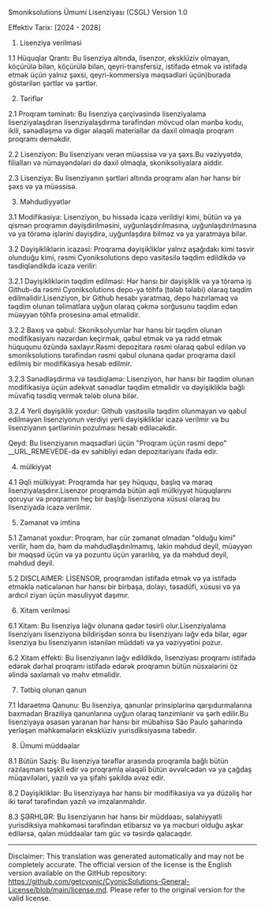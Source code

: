 Smoniksolutions Ümumi Lisenziyası (CSGL)
Version 1.0

Effektiv Tarix: [2024 - 2028]

1. Lisenziya verilməsi

1.1 Hüquqlar Qrantı: Bu lisenziya altında, lisenzor, eksklüziv olmayan, köçürülə bilən, köçürülə bilən, qeyri-transfersiz, istifadə etmək və istifadə etmək üçün yalnız şəxsi, qeyri-kommersiya məqsədləri üçün)burada göstərilən şərtlər və şərtlər.

2. Təriflər

2.1 Proqram təminatı: Bu lisenziya çərçivəsində lisenziyalama lisenziyalaşdıran lisenziyalaşdırma tərəfindən mövcud olan mənbə kodu, ikili, sənədləşmə və digər əlaqəli materiallar da daxil olmaqla proqram proqramı deməkdir.

2.2 Lisenziyon: Bu lisenziyanı verən müəssisə və ya şəxs.Bu vəziyyətdə, filialları və nümayəndələri də daxil olmaqla, skoniksoliyalara aiddir.

2.3 Lisenziya: Bu lisenziyanın şərtləri altında proqramı alan hər hansı bir şəxs və ya müəssisə.

3. Məhdudiyyətlər

3.1 Modifikasiya: Lisenziyon, bu hissədə icazə verildiyi kimi, bütün və ya qismən proqramın dəyişdirilməsini, uyğunlaşdırılmasına, uyğunlaşdırılmasına və ya törəmə işlərini dəyişdirə, uyğunlaşdıra bilməz və ya yaratmaya bilər.

3.2 Dəyişikliklərin icazəsi: Proqrama dəyişikliklər yalnız aşağıdakı kimi təsvir olunduğu kimi, rəsmi Cyoniksolutions depo vasitəsilə təqdim edildikdə və təsdiqləndikdə icazə verilir:

3.2.1 Dəyişikliklərin təqdim edilməsi: Hər hansı bir dəyişiklik və ya törəmə iş Github-da rəsmi Cyoniksolutions depo-ya töhfə (tələb tələbi) olaraq təqdim edilməlidir.Lisenziyon, bir Github hesabı yaratmaq, depo hazırlamaq və təqdim olunan təlimatlara uyğun olaraq çəkmə sorğusunu təqdim edən müəyyən töhfə prosesinə əməl etməlidir.

3.2.2 Baxış və qəbul: Skoniksolyumlar hər hansı bir təqdim olunan modifikasiyanı nəzərdən keçirmək, qəbul etmək və ya rədd etmək hüququnu özündə saxlayır.Rəsmi depozitara rəsmi olaraq qəbul edilən və smoniksolutions tərəfindən rəsmi qəbul olunana qədər proqrama daxil edilmiş bir modifikasiya hesab edilmir.

3.2.3 Sənədləşdirmə və təsdiqləmə: Lisenziyon, hər hansı bir təqdim olunan modifikasiya üçün adekvat sənədlər təqdim etməlidir və dəyişikliklə bağlı müvafiq təsdiq vermək tələb oluna bilər.

3.2.4 Yerli dəyişiklik yoxdur: Github vasitəsilə təqdim olunmayan və qəbul edilməyən lisenziyonun verdiyi yerli dəyişikliklər icazə verilmir və bu lisenziyanın şərtlərinin pozulması hesab ediləcəkdir.

Qeyd: Bu lisenziyanın məqsədləri üçün "Proqram üçün rəsmi depo" __URL_REMEVEDE-də ev sahibliyi edən depozitariyanı ifadə edir.

4. mülkiyyət

4.1 Əqli mülkiyyət: Proqramda hər şey hüququ, başlıq və maraq lisenziyalaşdırır.Lisenzor proqramda bütün əqli mülkiyyət hüquqlarını qoruyur və proqramın heç bir başlığı lisenziyona xüsusi olaraq bu lisenziyada icazə verilmir.

5. Zəmanət və imtina

5.1 Zəmanət yoxdur: Proqram, hər cür zəmanət olmadan "olduğu kimi" verilir, həm də, həm də məhdudlaşdırılmamış, lakin məhdud deyil, müəyyən bir məqsəd üçün və ya pozuntu üçün yararlılıq, ya da məhdud deyil, məhdud deyil.

5.2 DISCLAIMER: LİSENSOR, proqramdan istifadə etmək və ya istifadə etməklə nəticələnən hər hansı bir birbaşa, dolayı, təsadüfi, xüsusi və ya ardıcıl ziyan üçün məsuliyyət daşımır.

6. Xitam verilməsi

6.1 Xitam: Bu lisenziya ləğv olunana qədər təsirli olur.Lisenziyalama lisenziyanı lisenziyona bildirişdən sonra bu lisenziyanı ləğv edə bilər, əgər lisenziya bu lisenziyanın istənilən müddəti və ya vəziyyətini pozur.

6.2 Xitam effekti: Bu lisenziyanın ləğv edildikdə, lisenziyası proqramı istifadə edərək dərhal proqramı istifadə edərək proqramın bütün nüsxələrini öz əlində saxlamalı və məhv etməlidir.

7. Tətbiq olunan qanun

7.1 İdarəetmə Qanunu: Bu lisenziya, qanunlar prinsiplərinə qarşıdurmalarına baxmadan Braziliya qanunlarına uyğun olaraq tənzimlənir və şərh edilir.Bu lisenziyaya əsasən yaranan hər hansı bir mübahisə São Paulo şəhərində yerləşən məhkəmələrin eksklüziv yurisdiksiyasına tabedir.

8. Ümumi müddəalar

8.1 Bütün Saziş: Bu lisenziya tərəflər arasında proqramla bağlı bütün razılaşmanı təşkil edir və proqramla əlaqəli bütün əvvəlcədən və ya çağdaş müqavilələri, yazılı və ya şifahi şəkildə əvəz edir.

8.2 Dəyişikliklər: Bu lisenziyaya hər hansı bir modifikasiya və ya düzəliş hər iki tərəf tərəfindən yazılı və imzalanmalıdır.

8.3 ŞƏRHLƏR: Bu lisenziyanın hər hansı bir müddəası, səlahiyyətli yurisdiksiya məhkəməsi tərəfindən etibarsız və ya məcburi olduğu aşkar edilərsə, qalan müddəalar tam güc və təsirdə qalacaqdır.

---
Disclaimer: This translation was generated automatically and may not be completely accurate. The official version of the license is the English version available on the GitHub repository: https://github.com/getcyonic/CyonicSolutions-General-License/blob/main/license.md. Please refer to the original version for the valid license.